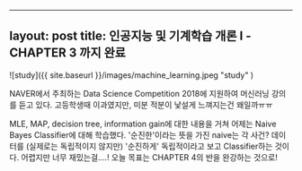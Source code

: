 ---
layout: post
title: 인공지능 및 기계학습 개론 Ⅰ - CHAPTER 3 까지 완료
 ---
 
![study]({{ site.baseurl }}/images/machine_learning.jpeg "study" )
 
NAVER에서 주최하는 Data Science Competition 2018에 지원하여 머신러닝 강의를 듣고 있다. 
고등학생때 이과였지만, 미분 적분이 낯설게 느껴지는건 왜일까ㅠㅠ

MLE, MAP, decision tree, information gain에 대한 내용을 거쳐 
어제는 Naive Bayes Classifier에 대해 학습했다. 
'순진한'이라는 뜻을 가진 naive는 각 사건? 데이터를 (실제로는 독립적이지 않지만) '순진하게' 독립적이라고 보고 Classifier하는 것이다. 
어렵지만 너무 재밌는걸....! 오늘 목표는 CHAPTER 4의 반을 완강하는 것으로! 
